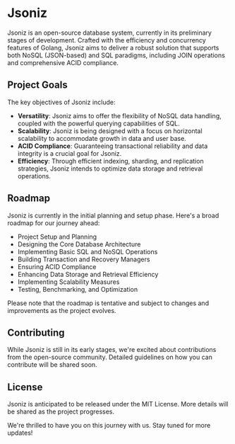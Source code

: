 # Jsoniz

Jsoniz is an open-source database system, currently in its preliminary stages of development. Crafted with the efficiency and concurrency features of Golang, Jsoniz aims to deliver a robust solution that supports both NoSQL (JSON-based) and SQL paradigms, including JOIN operations and comprehensive ACID compliance.

## Project Goals

The key objectives of Jsoniz include:

- **Versatility**: Jsoniz aims to offer the flexibility of NoSQL data handling, coupled with the powerful querying capabilities of SQL.
- **Scalability**: Jsoniz is being designed with a focus on horizontal scalability to accommodate growth in data and user base.
- **ACID Compliance**: Guaranteeing transactional reliability and data integrity is a crucial goal for Jsoniz.
- **Efficiency**: Through efficient indexing, sharding, and replication strategies, Jsoniz intends to optimize data storage and retrieval operations.

## Roadmap

Jsoniz is currently in the initial planning and setup phase. Here's a broad roadmap for our journey ahead:

- Project Setup and Planning
- Designing the Core Database Architecture
- Implementing Basic SQL and NoSQL Operations
- Building Transaction and Recovery Managers
- Ensuring ACID Compliance
- Enhancing Data Storage and Retrieval Efficiency
- Implementing Scalability Measures
- Testing, Benchmarking, and Optimization

Please note that the roadmap is tentative and subject to changes and improvements as the project evolves.

## Contributing

While Jsoniz is still in its early stages, we're excited about contributions from the open-source community. Detailed guidelines on how you can contribute will be shared soon.

## License

Jsoniz is anticipated to be released under the MIT License. More details will be shared as the project progresses.

We're thrilled to have you on this journey with us. Stay tuned for more updates!
